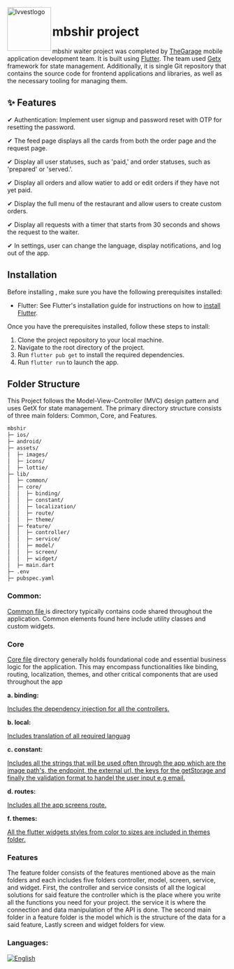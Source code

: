 <img align="left" width="100" height="full" src="https://www3.0zz0.com/2023/10/12/08/683415928.png" alt="Ivvestlogo" >

# mbshir project

mbshir waiter project was completed by <a href="https://thegarage.sa">TheGarage</a>
 mobile application development team. It is built using <a href="https://docs.flutter.dev/get-started/install"> Flutter</a>.
The team used <a href="https://pub.dev/packages/get">Getx</a> framework for state management. Additionally, it is single Git repository that contains the source code for frontend applications and libraries, as well as the necessary tooling for managing them.


## ✨ Features
✔ Authentication: Implement user signup and password reset with OTP for resetting the password.

✔ The feed page displays all the cards from both the order page and the request page.

✔ Display all user statuses, such as 'paid,' and order statuses, such as 'prepared' or 'served.'.

✔ Display all orders and allow watier to add or edit orders if they have not yet paid.

✔ Display the full menu of the restaurant and allow users to create custom orders.

✔ Display all requests with a timer that starts from 30 seconds and shows the request to the waiter.

✔ In settings, user can change the language, display notifications, and log out of the app.


## Installation 

Before installing , make sure you have the following prerequisites installed:

- Flutter: See Flutter's installation guide for instructions on how to <a href="https://docs.flutter.dev/get-started/install">install Flutter</a>.

Once you have the prerequisites installed, follow these steps to install:

1. Clone the project repository to your local machine.
2. Navigate to the root directory of the project.
3. Run `flutter pub get` to install the required dependencies.
4. Run `flutter run` to launch the app.




## Folder Structure

This Project follows the Model-View-Controller (MVC) design pattern and uses GetX for state management. The primary directory structure consists of three main folders: Common, Core, and Features.

```bash
mbshir
├─ ios/
├─ android/
├─ assets/
│  ├─ images/
│  ├─ icons/
│  ├─ lottie/
├─ lib/
│  ├─ common/
│  ├─ core/
│  │  ├─ binding/
│  │  ├─ constant/
│  │  ├─ localization/
│  │  ├─ route/
│  │  ├─ theme/
│  ├─ feature/
│  │  ├─ controller/
│  │  ├─ service/
│  │  ├─ model/
│  │  ├─ screen/
│  │  ├─ widget/
│  ├─ main.dart
├─ .env
├─ pubspec.yaml


```
### Common:

 <a href="https://github.com/The-Garage-Tech-Team/mbshir/tree/ba8951b81e92183d62e80e72675f5c24207888df/lib/common"> Common file </a> is directory typically contains code shared throughout the application. Common elements found here include utility classes and custom widgets.


### Core

 <a href="https://github.com/The-Garage-Tech-Team/mbshir/tree/ba8951b81e92183d62e80e72675f5c24207888df/lib/core">Core file</a> directory generally holds foundational code and essential business logic for the application. This may encompass functionalities like binding, routing, localization, themes, and other critical components that are used throughout the app 


**a. binding:**

<a href="https://github.com/The-Garage-Tech-Team/mbshir/tree/ba8951b81e92183d62e80e72675f5c24207888df/lib/core/binding">Includes the dependency injection for all the controllers.</a>

**b. local:**

<a href="https://github.com/The-Garage-Tech-Team/mbshir/tree/ba8951b81e92183d62e80e72675f5c24207888df/lib/core/localization">Includes translation of all required languag</a>

**c. constant:**

<a href="https://github.com/The-Garage-Tech-Team/mbshir/tree/ba8951b81e92183d62e80e72675f5c24207888df/lib/core/constant">Includes all the strings that will be used often through the app which are the image path's, the endpoint, the external url, the keys for the getStorage and finally the validation format to handel the user input e.g email.</a>

**d. routes:**

<a href="https://github.com/The-Garage-Tech-Team/mbshir/tree/ba8951b81e92183d62e80e72675f5c24207888df/lib/core/route">Includes all the app screens route.</a>

**f. themes:**

<a href="https://github.com/The-Garage-Tech-Team/mbshir/tree/ba8951b81e92183d62e80e72675f5c24207888df/lib/core/theme">All the flutter widgets styles from color to sizes are included in themes folder.</a>


### Features

The feature folder consists of the features mentioned above as the main folders and each includes five folders controller,
model, screen, service, and widget. First, the controller and service consists of all the logical solutions for said feature the controller which is the place where you write all the functions you need for your project.
the service it is where the connection and data manipulation of the API is done. The second main folder in a feature folder 
is the model which is the structure of the data for a said feature, Lastly screen and widget folders for view.





### Languages:
[![English](https://img.shields.io/badge/Language-English-purple?style=for-the-badge)](README.md)



